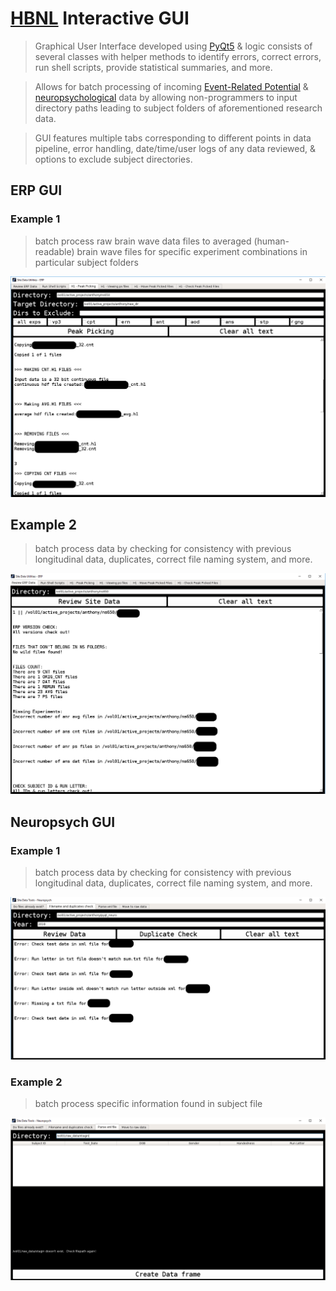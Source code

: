 [HBNL](http://www.downstate.edu/hbnl/) Interactive GUI 
======


> Graphical User Interface developed using [PyQt5](https://riverbankcomputing.com/software/pyqt/intro) & logic consists of several classes with helper methods to identify errors, correct errors, run shell scripts, provide statistical summaries, and more.  


> Allows for batch processing of incoming [Event-Related Potential](https://www.semanticscholar.org/paper/Event-Related-Potentials-and-Language-Processing%3A-A-Kaan/c878f620aafda94fb7f6bfa1e6dfc44fdc91d416/figure/0) & [neuropsychological](https://en.wikipedia.org/wiki/Neuropsychology) data by allowing non-programmers to input directory paths leading to subject folders of aforementioned research data.  



> GUI features multiple tabs corresponding to different points in data pipeline, error handling, date/time/user logs of any data reviewed, & options to exclude subject directories.      



## ERP GUI
### Example 1
> batch process raw brain wave data files to averaged (human-readable) brain wave files for specific experiment combinations in particular subject folders

![alt text](screenshots/erp_3_peak_picking.png)

## Example 2
> batch process data by checking for consistency with previous longitudinal data, duplicates, correct file naming system, and more. 

![alt text](screenshots/erp_1_review_data.png)

## Neuropsych GUI 
### Example 1  
> batch process data by checking for consistency with previous longitudinal data, duplicates, correct file naming system, and more. 

![alt text](screenshots/2_duplicates.png)

### Example 2
> batch process specific information found in subject file 

![alt text](screenshots/3_parse_xml.png)
